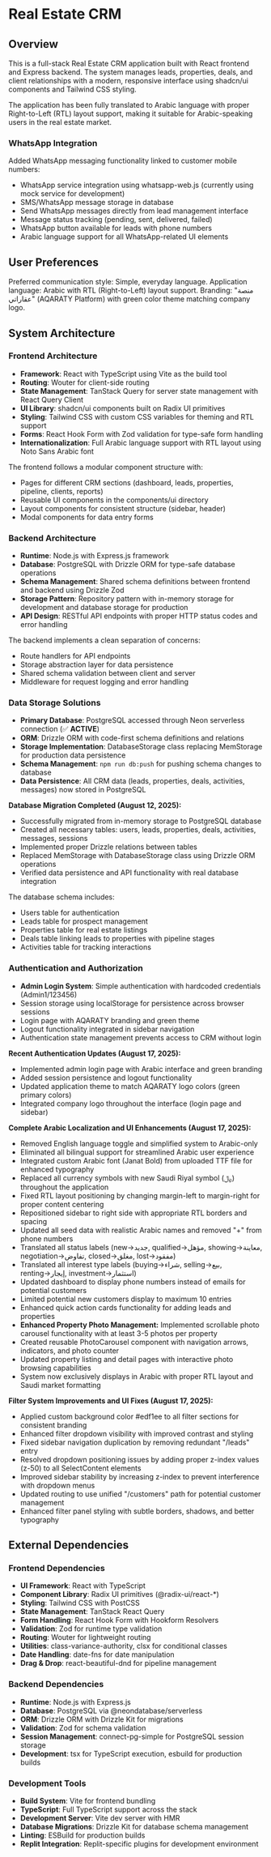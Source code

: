 # Real Estate CRM

## Overview

This is a full-stack Real Estate CRM application built with React frontend and Express backend. The system manages leads, properties, deals, and client relationships with a modern, responsive interface using shadcn/ui components and Tailwind CSS styling.

The application has been fully translated to Arabic language with proper Right-to-Left (RTL) layout support, making it suitable for Arabic-speaking users in the real estate market.

### WhatsApp Integration
Added WhatsApp messaging functionality linked to customer mobile numbers:
- WhatsApp service integration using whatsapp-web.js (currently using mock service for development)
- SMS/WhatsApp message storage in database
- Send WhatsApp messages directly from lead management interface
- Message status tracking (pending, sent, delivered, failed)
- WhatsApp button available for leads with phone numbers
- Arabic language support for all WhatsApp-related UI elements

## User Preferences

Preferred communication style: Simple, everyday language.
Application language: Arabic with RTL (Right-to-Left) layout support.
Branding: "منصة عقاراتي" (AQARATY Platform) with green color theme matching company logo.

## System Architecture

### Frontend Architecture
- **Framework**: React with TypeScript using Vite as the build tool
- **Routing**: Wouter for client-side routing
- **State Management**: TanStack Query for server state management with React Query Client
- **UI Library**: shadcn/ui components built on Radix UI primitives
- **Styling**: Tailwind CSS with custom CSS variables for theming and RTL support
- **Forms**: React Hook Form with Zod validation for type-safe form handling
- **Internationalization**: Full Arabic language support with RTL layout using Noto Sans Arabic font

The frontend follows a modular component structure with:
- Pages for different CRM sections (dashboard, leads, properties, pipeline, clients, reports)
- Reusable UI components in the components/ui directory
- Layout components for consistent structure (sidebar, header)
- Modal components for data entry forms

### Backend Architecture
- **Runtime**: Node.js with Express.js framework
- **Database**: PostgreSQL with Drizzle ORM for type-safe database operations
- **Schema Management**: Shared schema definitions between frontend and backend using Drizzle Zod
- **Storage Pattern**: Repository pattern with in-memory storage for development and database storage for production
- **API Design**: RESTful API endpoints with proper HTTP status codes and error handling

The backend implements a clean separation of concerns:
- Route handlers for API endpoints
- Storage abstraction layer for data persistence
- Shared schema validation between client and server
- Middleware for request logging and error handling

### Data Storage Solutions
- **Primary Database**: PostgreSQL accessed through Neon serverless connection (✅ **ACTIVE**)
- **ORM**: Drizzle ORM with code-first schema definitions and relations
- **Storage Implementation**: DatabaseStorage class replacing MemStorage for production data persistence
- **Schema Management**: `npm run db:push` for pushing schema changes to database
- **Data Persistence**: All CRM data (leads, properties, deals, activities, messages) now stored in PostgreSQL

**Database Migration Completed (August 12, 2025):**
- Successfully migrated from in-memory storage to PostgreSQL database
- Created all necessary tables: users, leads, properties, deals, activities, messages, sessions
- Implemented proper Drizzle relations between tables
- Replaced MemStorage with DatabaseStorage class using Drizzle ORM operations
- Verified data persistence and API functionality with real database integration

The database schema includes:
- Users table for authentication
- Leads table for prospect management
- Properties table for real estate listings
- Deals table linking leads to properties with pipeline stages
- Activities table for tracking interactions

### Authentication and Authorization
- **Admin Login System**: Simple authentication with hardcoded credentials (Admin1/123456)
- Session storage using localStorage for persistence across browser sessions  
- Login page with AQARATY branding and green theme
- Logout functionality integrated in sidebar navigation
- Authentication state management prevents access to CRM without login

**Recent Authentication Updates (August 17, 2025):**
- Implemented admin login page with Arabic interface and green branding
- Added session persistence and logout functionality
- Updated application theme to match AQARATY logo colors (green primary colors)
- Integrated company logo throughout the interface (login page and sidebar)

**Complete Arabic Localization and UI Enhancements (August 17, 2025):**
- Removed English language toggle and simplified system to Arabic-only
- Eliminated all bilingual support for streamlined Arabic user experience
- Integrated custom Arabic font (Janat Bold) from uploaded TTF file for enhanced typography
- Replaced all currency symbols with new Saudi Riyal symbol (﷼) throughout the application
- Fixed RTL layout positioning by changing margin-left to margin-right for proper content centering
- Repositioned sidebar to right side with appropriate RTL borders and spacing
- Updated all seed data with realistic Arabic names and removed "+" from phone numbers
- Translated all status labels (new→جديد, qualified→مؤهل, showing→معاينة, negotiation→تفاوض, closed→مغلق, lost→مفقود)
- Translated all interest type labels (buying→شراء, selling→بيع, renting→إيجار, investment→استثمار)
- Updated dashboard to display phone numbers instead of emails for potential customers
- Limited potential new customers display to maximum 10 entries
- Enhanced quick action cards functionality for adding leads and properties
- **Enhanced Property Photo Management:** Implemented scrollable photo carousel functionality with at least 3-5 photos per property
- Created reusable PhotoCarousel component with navigation arrows, indicators, and photo counter
- Updated property listing and detail pages with interactive photo browsing capabilities
- System now exclusively displays in Arabic with proper RTL layout and Saudi market formatting

**Filter System Improvements and UI Fixes (August 17, 2025):**
- Applied custom background color #edf1ee to all filter sections for consistent branding
- Enhanced filter dropdown visibility with improved contrast and styling
- Fixed sidebar navigation duplication by removing redundant "/leads" entry
- Resolved dropdown positioning issues by adding proper z-index values (z-50) to all SelectContent elements
- Improved sidebar stability by increasing z-index to prevent interference with dropdown menus
- Updated routing to use unified "/customers" path for potential customer management
- Enhanced filter panel styling with subtle borders, shadows, and better typography

## External Dependencies

### Frontend Dependencies
- **UI Framework**: React with TypeScript
- **Component Library**: Radix UI primitives (@radix-ui/react-*)
- **Styling**: Tailwind CSS with PostCSS
- **State Management**: TanStack React Query
- **Form Handling**: React Hook Form with Hookform Resolvers
- **Validation**: Zod for runtime type validation
- **Routing**: Wouter for lightweight routing
- **Utilities**: class-variance-authority, clsx for conditional classes
- **Date Handling**: date-fns for date manipulation
- **Drag & Drop**: react-beautiful-dnd for pipeline management

### Backend Dependencies
- **Runtime**: Node.js with Express.js
- **Database**: PostgreSQL via @neondatabase/serverless
- **ORM**: Drizzle ORM with Drizzle Kit for migrations
- **Validation**: Zod for schema validation
- **Session Management**: connect-pg-simple for PostgreSQL session storage
- **Development**: tsx for TypeScript execution, esbuild for production builds

### Development Tools
- **Build System**: Vite for frontend bundling
- **TypeScript**: Full TypeScript support across the stack
- **Development Server**: Vite dev server with HMR
- **Database Migrations**: Drizzle Kit for database schema management
- **Linting**: ESBuild for production builds
- **Replit Integration**: Replit-specific plugins for development environment
